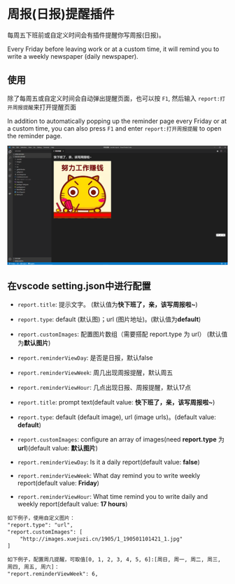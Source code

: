 # 周报(日报)提醒插件

每周五下班前或自定义时间会有插件提醒你写周报(日报)。

Every Friday before leaving work or at a custom time, it will remind you to write a weekly newspaper (daily newspaper).

## 使用

除了每周五或自定义时间会自动弹出提醒页面，也可以按 `F1`, 然后输入 `report:打开周报提醒`来打开提醒页面

In addition to automatically popping up the reminder page every Friday or at a custom time, you can also press `F1` and enter `report:打开周报提醒` to open the reminder page.

![usage](images/usage.png)

## 在vscode setting.json中进行配置

- `report.title`: 提示文字。 (默认值为**快下班了，亲，该写周报啦~**)
- `report.type`: default (默认图)；url (图片地址)。(默认值为**default**)
- `report.customImages`: 配置图片数组（需要搭配 report.type 为 url） (默认值为**默认图片**)
- `report.reminderViewDay`: 是否是日报，默认false
- `report.reminderViewWeek`: 周几出现周报提醒，默认周五
- `report.reminderViewHour`: 几点出现日报、周报提醒，默认17点

- `report.title`: prompt text(default value: **快下班了，亲，该写周报啦~**)
- `report.type`: default (default image), url (image urls)。(default value: **default**)
- `report.customImages`: configure an array of images(need **report.type** 为 **url**)(default value: **默认图片**)
- `report.reminderViewDay`: Is it a daily report(default value: **false**)
- `report.reminderViewWeek`: What day remind you to write weekly report(default value: **Friday**)
- `report.reminderViewHour`: What time remind you to write daily and weekly report(default value: **17 hours**)

```
如下例子，使用自定义图片：
"report.type": "url",
"report.customImages": [
    "http://images.xuejuzi.cn/1905/1_190501101421_1.jpg"
]
```
```
如下例子，配置周几提醒，可取值[0, 1, 2, 3, 4, 5, 6]:[周日, 周一, 周二, 周三, 周四, 周五, 周六]：
"report.reminderViewWeek": 6,
```
